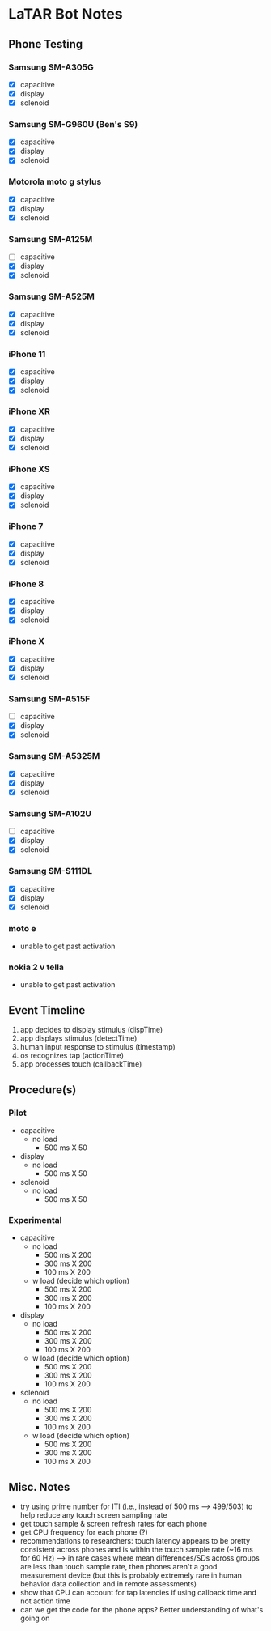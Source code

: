 # LaTAR Bot Notes

## Phone Testing

### Samsung SM-A305G

- [x] capacitive
- [x] display
- [x] solenoid

### Samsung SM-G960U (Ben's S9)

- [x] capacitive
- [x] display
- [x] solenoid

### Motorola moto g stylus

- [x] capacitive
- [x] display
- [x] solenoid

### Samsung SM-A125M

- [ ] capacitive
- [x] display
- [x] solenoid

### Samsung SM-A525M

- [x] capacitive
- [x] display
- [x] solenoid

### iPhone 11

- [x] capacitive
- [x] display
- [x] solenoid

### iPhone XR

- [x] capacitive
- [x] display
- [x] solenoid

### iPhone XS

- [x] capacitive
- [x] display
- [x] solenoid

### iPhone 7

- [x] capacitive
- [x] display
- [x] solenoid

### iPhone 8

- [x] capacitive
- [x] display
- [x] solenoid

### iPhone X

- [x] capacitive
- [x] display
- [x] solenoid

### Samsung SM-A515F

- [ ] capacitive
- [x] display
- [x] solenoid

### Samsung SM-A5325M

- [x] capacitive
- [x] display
- [x] solenoid

### Samsung SM-A102U

- [ ] capacitive
- [x] display
- [x] solenoid

### Samsung SM-S111DL

- [x] capacitive
- [x] display
- [x] solenoid

### moto e

- unable to get past activation

### nokia 2 v tella

- unable to get past activation

## Event Timeline

1. app decides to display stimulus (dispTime)
2. app displays stimulus (detectTime)
3. human input response to stimulus (timestamp)
4. os recognizes tap (actionTime)
5. app processes touch (callbackTime)

## Procedure(s)

### Pilot

- capacitive
  - no load
    - 500 ms X 50
- display
  - no load
    - 500 ms X 50
- solenoid
  - no load
    - 500 ms X 50

### Experimental

- capacitive
  - no load
    - 500 ms X 200
    - 300 ms X 200
    - 100 ms X 200
  - w load (decide which option)
    - 500 ms X 200
    - 300 ms X 200
    - 100 ms X 200
- display
  - no load
    - 500 ms X 200
    - 300 ms X 200
    - 100 ms X 200
  - w load (decide which option)
    - 500 ms X 200
    - 300 ms X 200
    - 100 ms X 200
- solenoid
  - no load
    - 500 ms X 200
    - 300 ms X 200
    - 100 ms X 200
  - w load (decide which option)
    - 500 ms X 200
    - 300 ms X 200
    - 100 ms X 200
    
## Misc. Notes

- try using prime number for ITI (i.e., instead of 500 ms --> 499/503) to help reduce any touch screen sampling rate
- get touch sample & screen refresh rates for each phone
- get CPU frequency for each phone (?)
- recommendations to researchers: touch latency appears to be pretty consistent across phones and is within the touch sample rate (~16 ms for 60 Hz) --> in rare cases where mean differences/SDs across groups are less than touch sample rate, then phones aren't a good measurement device (but this is probably extremely rare in human behavior data collection and in remote assessments) 
- show that CPU can account for tap latencies if using callback time and not action time
- can we get the code for the phone apps? Better understanding of what's going on
